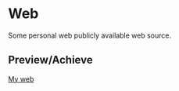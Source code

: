 # Web
Some personal web publicly available web source.

## Preview/Achieve
[My web](http://pjg2020.com/) 
